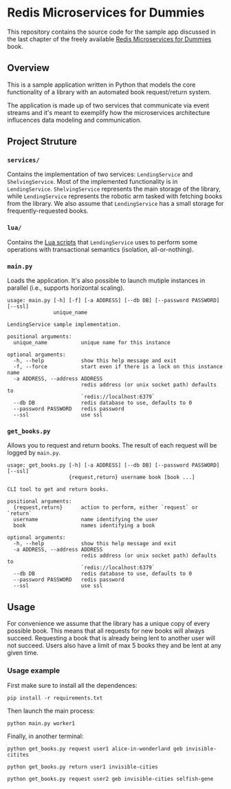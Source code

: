 # Redis Microservices for Dummies
This repository contains the source code for the sample app discussed 
in the last chapter of the freely available [Redis Microservices for Dummies]() book.

## Overview
This is a sample application written in Python that models the core 
functionality of a library with an automated book request/return system.

The application is made up of two services that communicate via event streams and
it's meant to exemplify how the microservices architecture influcences data modeling
and communication. 

## Project Struture

### `services/`
Contains the implementation of two services: `LendingService` and `ShelvingService`.
Most of the implemented functionality is in `LendingService`. 
`ShelvingService` represents the main storage of the library, while `LendingService` 
represents the robotic arm tasked with fetching books from the library. We also assume
that `LendingService` has a small storage for frequently-requested books.


### `lua/`
Contains the [Lua scripts](https://redis.io/commands/eval) that `LendingService` 
uses to perform some operations with transactional semantics (isolation, all-or-nothing).

### `main.py`
Loads the application. It's also possible to launch mutiple instances in parallel (i.e., supports horizontal scaling).
```
usage: main.py [-h] [-f] [-a ADDRESS] [--db DB] [--password PASSWORD] [--ssl]
               unique_name

LendingService sample implementation.

positional arguments:
  unique_name           unique name for this instance

optional arguments:
  -h, --help            show this help message and exit
  -f, --force           start even if there is a lock on this instance name
  -a ADDRESS, --address ADDRESS
                        redis address (or unix socket path) defaults to
                        `redis://localhost:6379`
  --db DB               redis database to use, defaults to 0
  --password PASSWORD   redis password
  --ssl                 use ssl
  ```

### `get_books.py`
Allows you to request and return books. The result of each request will be logged by `main.py`.
```
usage: get_books.py [-h] [-a ADDRESS] [--db DB] [--password PASSWORD] [--ssl]
                    {request,return} username book [book ...]

CLI tool to get and return books.

positional arguments:
  {request,return}      action to perform, either `request` or `return`
  username              name identifying the user
  book                  names identifying a book

optional arguments:
  -h, --help            show this help message and exit
  -a ADDRESS, --address ADDRESS
                        redis address (or unix socket path) defaults to
                        `redis://localhost:6379`
  --db DB               redis database to use, defaults to 0
  --password PASSWORD   redis password
  --ssl                 use ssl
  ```

## Usage
For convenience we assume that the library has a unique copy of every possible book. 
This means that all requests for new books will always succeed.
Requesting a book that is already being lent to another user will not succeed.
Users also have a limit of max 5 books they and be lent at any given time.


### Usage example

First make sure to install all the dependences:

`pip install -r requirements.txt`

Then launch the main process:

`python main.py worker1`

Finally, in another terminal:

`python get_books.py request user1 alice-in-wonderland geb invisible-citites`

`python get_books.py return user1 invisible-cities`

`python get_books.py request user2 geb invisible-cities selfish-gene`




